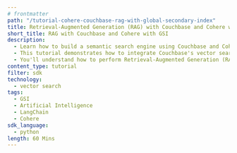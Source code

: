 ```yaml
---
# frontmatter
path: "/tutorial-cohere-couchbase-rag-with-global-secondary-index"
title: Retrieval-Augmented Generation (RAG) with Couchbase and Cohere with GSI
short_title: RAG with Couchbase and Cohere with GSI
description:
  - Learn how to build a semantic search engine using Couchbase and Cohere using GSI.
  - This tutorial demonstrates how to integrate Couchbase's vector search capabilities with Cohere embeddings and language models.
  - You'll understand how to perform Retrieval-Augmented Generation (RAG) using LangChain and Couchbase.
content_type: tutorial
filter: sdk
technology:
  - vector search
tags:
  - GSI
  - Artificial Intelligence
  - LangChain
  - Cohere
sdk_language:
  - python
length: 60 Mins
---
```

